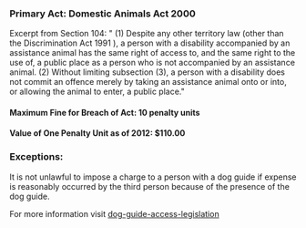 ### Primary Act: Domestic Animals Act 2000

Excerpt from Section 104:
" (1) Despite any other territory law (other than the Discrimination Act 1991 ), a person with a disability accompanied by an assistance animal has the same right of access to, and the same right to the use of, a public place as a person who is not accompanied by an assistance animal. (2) Without limiting subsection (3), a person with a disability does not commit an offence merely by taking an assistance animal onto or into, or allowing the animal to enter, a public place."

#### Maximum Fine for Breach of Act: 10 penalty units

#### Value of One Penalty Unit as of 2012: $110.00

### Exceptions:
It is not unlawful to impose a charge to a person with a dog guide if expense is reasonably occurred by the third person because of the presence of the dog guide.

For more information visit [dog-guide-access-legislation](https://www.bca.org.au/dog-guide-access-legislation/)